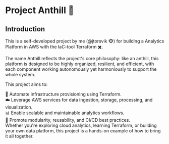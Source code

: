 # Project Anthill :ant:

## Introduction

This is a self-developed project by me (@jtorsvik :monkey_face:) for building a Analytics Platform in AWS with the IaC-tool Terraform :heavy_multiplication_x:.

The name Anthill reflects the project's core philosophy: like an anthill, this platform is designed to be highly organized, resilient, and efficient, with each component working autonomously yet harmoniously to support the whole system.

This project aims to:

:mountain_cableway: Automate infrastructure provisioning using Terraform.\
:cloud: Leverage AWS services for data ingestion, storage, processing, and visualization.\
:bar_chart: Enable scalable and maintainable analytics workflows.\
:repeat: Promote modularity, reusability, and CI/CD best practices.\
Whether you're exploring cloud analytics, learning Terraform, or building your own data platform, this project is a hands-on example of how to bring it all together.